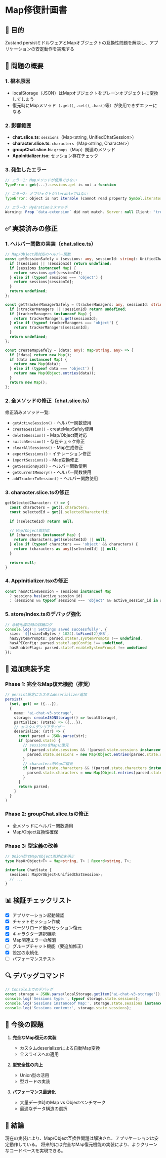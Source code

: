 # Map修復計画書

## 🎯 目的
Zustand persistミドルウェアとMapオブジェクトの互換性問題を解決し、アプリケーションの安定動作を実現する

## 📝 問題の概要

### 1. 根本原因
- localStorage（JSON）はMapオブジェクトをプレーンオブジェクトに変換してしまう
- 復元時にMapメソッド（`.get()`, `.set()`, `.has()`等）が使用できずエラーになる

### 2. 影響範囲
- **chat.slice.ts**: `sessions`（Map<string, UnifiedChatSession>）
- **character.slice.ts**: `characters`（Map<string, Character>）
- **groupChat.slice.ts**: `groups`（Map）関連のメソッド
- **AppInitializer.tsx**: セッション存在チェック

### 3. 発生したエラー
```javascript
// エラー1: Mapメソッドが使用できない
TypeError: get(...).sessions.get is not a function

// エラー2: オブジェクトがiterableではない  
TypeError: object is not iterable (cannot read property Symbol.iterator)

// エラー3: Hydrationミスマッチ
Warning: Prop `data-extension` did not match. Server: null Client: "true"
```

## ✅ 実装済みの修正

### 1. ヘルパー関数の実装（chat.slice.ts）

```typescript
// Map/Object両対応のヘルパー関数
const getSessionSafely = (sessions: any, sessionId: string): UnifiedChatSession | undefined => {
  if (!sessions || !sessionId) return undefined;
  if (sessions instanceof Map) {
    return sessions.get(sessionId);
  } else if (typeof sessions === 'object') {
    return sessions[sessionId];
  }
  return undefined;
};

const getTrackerManagerSafely = (trackerManagers: any, sessionId: string): TrackerManager | undefined => {
  if (!trackerManagers || !sessionId) return undefined;
  if (trackerManagers instanceof Map) {
    return trackerManagers.get(sessionId);
  } else if (typeof trackerManagers === 'object') {
    return trackerManagers[sessionId];
  }
  return undefined;
};

const createMapSafely = (data: any): Map<string, any> => {
  if (!data) return new Map();
  if (data instanceof Map) {
    return new Map(data);
  } else if (typeof data === 'object') {
    return new Map(Object.entries(data));
  }
  return new Map();
};
```

### 2. 全メソッドの修正（chat.slice.ts）

修正済みメソッド一覧:
- `getActiveSession()` - ヘルパー関数使用
- `createSession()` - createMapSafely使用
- `deleteSession()` - Map/Object両対応
- `switchSession()` - 存在チェック修正
- `clearAllSessions()` - Map生成修正
- `exportSessions()` - イテレーション修正
- `importSessions()` - Map変換修正
- `getSessionById()` - ヘルパー関数使用
- `getCurrentMemory()` - ヘルパー関数使用
- `addTrackerToSession()` - ヘルパー関数使用

### 3. character.slice.tsの修正

```typescript
getSelectedCharacter: () => {
  const characters = get().characters;
  const selectedId = get().selectedCharacterId;
  
  if (!selectedId) return null;
  
  // Map/Object両対応
  if (characters instanceof Map) {
    return characters.get(selectedId) || null;
  } else if (typeof characters === 'object' && characters) {
    return (characters as any)[selectedId] || null;
  }
  
  return null;
}
```

### 4. AppInitializer.tsxの修正

```typescript
const hasActiveSession = sessions instanceof Map 
  ? sessions.has(active_session_id) 
  : (sessions && typeof sessions === 'object' && active_session_id in sessions);
```

### 5. store/index.tsのデバッグ強化

```typescript
// 永続化成功時の詳細ログ
console.log('🔧 Settings saved successfully', {
  size: `${(sizeInBytes / 1024).toFixed(2)}KB`,
  hasSystemPrompts: parsed.state?.systemPrompts !== undefined,
  hasAPIConfig: parsed.state?.apiConfig !== undefined,
  hasEnableFlags: parsed.state?.enableSystemPrompt !== undefined
});
```

## 🚀 追加実装予定

### Phase 1: 完全なMap復元機能（推奨）
```typescript
// persist設定にカスタムdeserializer追加
persist(
  (set, get) => ({...}),
  {
    name: 'ai-chat-v3-storage',
    storage: createJSONStorage(() => localStorage),
    partialize: (state) => ({...}),
    // カスタムデシリアライザー
    deserialize: (str) => {
      const parsed = JSON.parse(str);
      if (parsed.state) {
        // sessionsをMapに復元
        if (parsed.state.sessions && !(parsed.state.sessions instanceof Map)) {
          parsed.state.sessions = new Map(Object.entries(parsed.state.sessions));
        }
        // charactersをMapに復元
        if (parsed.state.characters && !(parsed.state.characters instanceof Map)) {
          parsed.state.characters = new Map(Object.entries(parsed.state.characters));
        }
      }
      return parsed;
    }
  }
)
```

### Phase 2: groupChat.slice.tsの修正
- 全メソッドにヘルパー関数適用
- Map/Object互換性確保

### Phase 3: 型定義の改善
```typescript
// Union型でMap/Object両対応を明示
type MapOrObject<T> = Map<string, T> | Record<string, T>;

interface ChatState {
  sessions: MapOrObject<UnifiedChatSession>;
  // ...
}
```

## 📊 検証チェックリスト

- [x] アプリケーション起動確認
- [x] チャットセッション作成
- [x] ページリロード後のセッション復元
- [x] キャラクター選択機能
- [x] Map関連エラーの解消
- [ ] グループチャット機能（要追加修正）
- [x] 設定の永続化
- [ ] パフォーマンステスト

## 🔍 デバッグコマンド

```javascript
// Console上でのデバッグ
const storage = JSON.parse(localStorage.getItem('ai-chat-v3-storage'));
console.log('Sessions type:', typeof storage.state.sessions);
console.log('Sessions instanceof Map:', storage.state.sessions instanceof Map);
console.log('Sessions content:', storage.state.sessions);
```

## 📌 今後の課題

1. **完全なMap復元の実装**
   - カスタムdeserializerによる自動Map変換
   - 全スライスへの適用

2. **型安全性の向上**
   - Union型の活用
   - 型ガードの実装

3. **パフォーマンス最適化**
   - 大量データ時のMap vs Objectベンチマーク
   - 最適なデータ構造の選択

## 🎯 結論

現在の実装により、Map/Object互換性問題は解決され、アプリケーションは安定動作している。
将来的には完全なMap復元機能の実装により、よりクリーンなコードベースを実現できる。